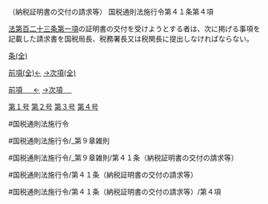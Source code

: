 （納税証明書の交付の請求等）
国税通則法施行令第４１条第４項

[法第百二十三条第一項](国税通則法＿＿＿＿＿第１２３条第１項)の証明書の交付を受けようとする者は、次に掲げる事項を記載した請求書を国税局長、税務署長又は税関長に提出しなければならない。

[条(全)](国税通則法施行＿令＿第４１条_.md)

[前項(全)←](国税通則法施行＿令＿第４１条第３項_.md)    [→次項(全)](国税通則法施行＿令＿第４１条第５項_.md)

[前項 　 ←](国税通則法施行＿令＿第４１条第３項.md)    [→次項 　 ](国税通則法施行＿令＿第４１条第５項.md)

[第１号](国税通則法施行＿令＿第４１条第４項第１号.md)  [第２号](国税通則法施行＿令＿第４１条第４項第２号.md)  [第３号](国税通則法施行＿令＿第４１条第４項第３号.md)  [第４号](国税通則法施行＿令＿第４１条第４項第４号.md)  

#国税通則法施行令

#国税通則法施行令/_第９章雑則

#国税通則法施行令/_第９章雑則/第４１条（納税証明書の交付の請求等）

#国税通則法施行令/第４１条（納税証明書の交付の請求等）

#国税通則法施行令/第４１条（納税証明書の交付の請求等）/第４項

